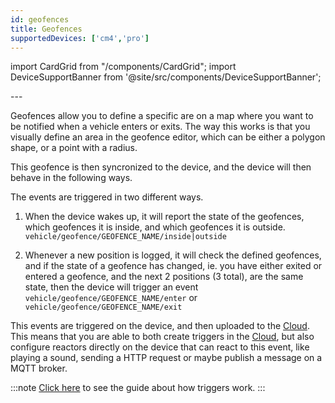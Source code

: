 ```yaml
---
id: geofences
title: Geofences
supportedDevices: ['cm4','pro']
---
```

import CardGrid from "/components/CardGrid";
import DeviceSupportBanner from '@site/src/components/DeviceSupportBanner';

<DeviceSupportBanner supported={frontMatter.supportedDevices} />
---

Geofences allow you to define a specific are on a map where you want to be notified when a vehicle enters or exits. The way this works is that you visually define an area in the geofence editor, which can be either a polygon shape, or a point with a radius.

This geofence is then syncronized to the device, and the device will then behave in the following ways.

The events are triggered in two different ways.

1. When the device wakes up, it will report the state of the geofences, which geofences it is inside, and which geofences it is outside.
    `vehicle/geofence/GEOFENCE_NAME/inside|outside`


2. Whenever a new position is logged, it will check the defined geofences, and if the state of a geofence has changed, ie. you have either exited or entered a geofence, and the next 2 positions (3 total), are the same state, then the device will trigger an event `vehicle/geofence/GEOFENCE_NAME/enter` or `vehicle/geofence/GEOFENCE_NAME/exit`

This events are triggered on the device, and then uploaded to the [Cloud](https://www.autopi.io/software-platform/cloud-management).
This means that you are able to both create triggers in the [Cloud](https://www.autopi.io/software-platform/cloud-management), but also configure reactors directly on the device that can react to this event, like playing a sound, sending a HTTP request or maybe publish a message on a MQTT broker.

:::note
[Click here](/cloud/device_management/triggers/a_guide_to_triggers.md) to see the guide about how triggers work. 
:::
